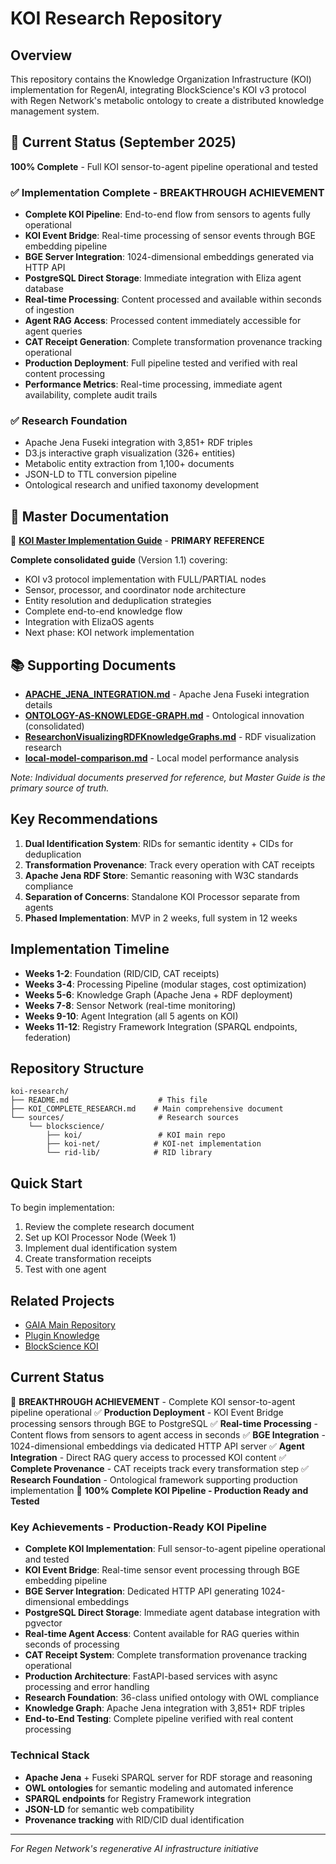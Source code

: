 # KOI Research Repository

## Overview

This repository contains the Knowledge Organization Infrastructure (KOI) implementation for RegenAI, integrating BlockScience's KOI v3 protocol with Regen Network's metabolic ontology to create a distributed knowledge management system.

## 🚀 Current Status (September 2025)

**100% Complete** - Full KOI sensor-to-agent pipeline operational and tested

### ✅ Implementation Complete - BREAKTHROUGH ACHIEVEMENT
- **Complete KOI Pipeline**: End-to-end flow from sensors to agents fully operational
- **KOI Event Bridge**: Real-time processing of sensor events through BGE embedding pipeline
- **BGE Server Integration**: 1024-dimensional embeddings generated via HTTP API
- **PostgreSQL Direct Storage**: Immediate integration with Eliza agent database
- **Real-time Processing**: Content processed and available within seconds of ingestion
- **Agent RAG Access**: Processed content immediately accessible for agent queries
- **CAT Receipt Generation**: Complete transformation provenance tracking operational
- **Production Deployment**: Full pipeline tested and verified with real content processing
- **Performance Metrics**: Real-time processing, immediate agent availability, complete audit trails

### ✅ Research Foundation
- Apache Jena Fuseki integration with 3,851+ RDF triples  
- D3.js interactive graph visualization (326+ entities)
- Metabolic entity extraction from 1,100+ documents
- JSON-LD to TTL conversion pipeline
- Ontological research and unified taxonomy development

## 📖 Master Documentation

🎯 **[KOI Master Implementation Guide](docs/KOI_MASTER_IMPLEMENTATION_GUIDE.md)** - **PRIMARY REFERENCE**

**Complete consolidated guide** (Version 1.1) covering:
- KOI v3 protocol implementation with FULL/PARTIAL nodes
- Sensor, processor, and coordinator node architecture
- Entity resolution and deduplication strategies
- Complete end-to-end knowledge flow
- Integration with ElizaOS agents
- Next phase: KOI network implementation

## 📚 Supporting Documents

- **[APACHE_JENA_INTEGRATION.md](docs/APACHE_JENA_INTEGRATION.md)** - Apache Jena Fuseki integration details
- **[ONTOLOGY-AS-KNOWLEDGE-GRAPH.md](docs/ONTOLOGY-AS-KNOWLEDGE-GRAPH.md)** - Ontological innovation (consolidated)
- **[ResearchonVisualizingRDFKnowledgeGraphs.md](docs/ResearchonVisualizingRDFKnowledgeGraphs.md)** - RDF visualization research
- **[local-model-comparison.md](docs/local-model-comparison.md)** - Local model performance analysis

*Note: Individual documents preserved for reference, but Master Guide is the primary source of truth.*

## Key Recommendations

1. **Dual Identification System**: RIDs for semantic identity + CIDs for deduplication
2. **Transformation Provenance**: Track every operation with CAT receipts
3. **Apache Jena RDF Store**: Semantic reasoning with W3C standards compliance
4. **Separation of Concerns**: Standalone KOI Processor separate from agents
5. **Phased Implementation**: MVP in 2 weeks, full system in 12 weeks

## Implementation Timeline

- **Weeks 1-2**: Foundation (RID/CID, CAT receipts)
- **Weeks 3-4**: Processing Pipeline (modular stages, cost optimization)
- **Weeks 5-6**: Knowledge Graph (Apache Jena + RDF deployment)
- **Weeks 7-8**: Sensor Network (real-time monitoring)
- **Weeks 9-10**: Agent Integration (all 5 agents on KOI)
- **Weeks 11-12**: Registry Framework Integration (SPARQL endpoints, federation)

## Repository Structure

```
koi-research/
├── README.md                    # This file
├── KOI_COMPLETE_RESEARCH.md    # Main comprehensive document
└── sources/                     # Research sources
    └── blockscience/
        ├── koi/                 # KOI main repo
        ├── koi-net/            # KOI-net implementation
        └── rid-lib/            # RID library
```

## Quick Start

To begin implementation:

1. Review the complete research document
2. Set up KOI Processor Node (Week 1)
3. Implement dual identification system
4. Create transformation receipts
5. Test with one agent

## Related Projects

- [GAIA Main Repository](https://github.com/gaiaaiagent/GAIA)
- [Plugin Knowledge](https://github.com/gaiaaiagent/plugin-knowledge)
- [BlockScience KOI](https://github.com/BlockScience/koi)

## Current Status

🚀 **BREAKTHROUGH ACHIEVEMENT** - Complete KOI sensor-to-agent pipeline operational
✅ **Production Deployment** - KOI Event Bridge processing sensors through BGE to PostgreSQL
✅ **Real-time Processing** - Content flows from sensors to agent access in seconds
✅ **BGE Integration** - 1024-dimensional embeddings via dedicated HTTP API server
✅ **Agent Integration** - Direct RAG query access to processed KOI content
✅ **Complete Provenance** - CAT receipts track every transformation step
✅ **Research Foundation** - Ontological framework supporting production implementation
🎯 **100% Complete KOI Pipeline - Production Ready and Tested**

### Key Achievements - Production-Ready KOI Pipeline
- **Complete KOI Implementation**: Full sensor-to-agent pipeline operational and tested
- **KOI Event Bridge**: Real-time sensor event processing through BGE embedding pipeline
- **BGE Server Integration**: Dedicated HTTP API generating 1024-dimensional embeddings
- **PostgreSQL Direct Storage**: Immediate agent database integration with pgvector
- **Real-time Agent Access**: Content available for RAG queries within seconds of processing
- **CAT Receipt System**: Complete transformation provenance tracking operational
- **Production Architecture**: FastAPI-based services with async processing and error handling
- **Research Foundation**: 36-class unified ontology with OWL compliance
- **Knowledge Graph**: Apache Jena integration with 3,851+ RDF triples
- **End-to-End Testing**: Complete pipeline verified with real content processing

### Technical Stack
- **Apache Jena** + Fuseki SPARQL server for RDF storage and reasoning
- **OWL ontologies** for semantic modeling and automated inference
- **SPARQL endpoints** for Registry Framework integration
- **JSON-LD** for semantic web compatibility
- **Provenance tracking** with RID/CID dual identification

---

*For Regen Network's regenerative AI infrastructure initiative*